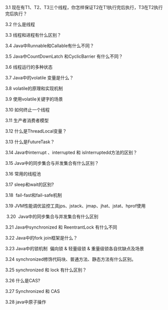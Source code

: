 3.1 现在有T1、T2、T3三个线程，你怎样保证T2在T1执行完后执行，T3在T2执行完后执行？

3.2 什么是线程

3.3 线程和进程有什么区别？

3.4 Java中Runnable和Callable有什么不同？

3.5 Java中CountDownLatch 和CyclicBarrier 有什么不同？

3.6 线程运行的多种状态

3.7 Java中的volatile 变量是什么？

3.8 volatile的原理和实现机制

3.9 使用volatile关键字的场景

3.10 如何终止一个线程

3.11 生产者消费者模型

3.12 什么是ThreadLocal变量？

3.13 什么是FutureTask？

3.14 Java中interrupt 、interrupted 和 isInterruptedd方法的区别？

3.15 Java中的同步集合与并发集合有什么区别？

3.16 常用的线程池

3.17 sleep和wait的区别?

3.18  fail-fast和fail-safe机制

3.19 JVM性能调优监控工具jps、jstack、jmap、jhat、jstat、hprof使用

 3.20  Java中的同步集合与并发集合有什么区别

3.21 Java中synchronized 和 ReentrantLock 有什么不同

3.22 Java中的fork join框架是什么？

3.23 Java中的锁机制  偏向锁 & 轻量级锁 & 重量级锁各自优缺点及场景

3.24 synchronized修饰代码块、普通方法、静态方法有什么区别。

3.25 synchronized 和 lock 有什么区别？

3.26 什么是CAS?

3.27 Synchronized 和 CAS

3.28 java中原子操作
